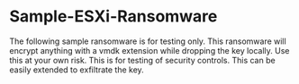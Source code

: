 # Sample-ESXi-Ransomware
The following sample ransomware is for testing only. This ransomware will encrypt anything with a vmdk extension while dropping the key locally. Use this at your own risk. This is for testing of security controls. This can be easily extended to exfiltrate the key.
